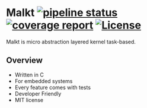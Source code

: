 # Malkt [![pipeline status](https://gitlab.com/kokabe/malkt/badges/master/pipeline.svg)](https://gitlab.com/kokabe/malkt/commits/master) [![coverage report](https://gitlab.com/kokabe/malkt/badges/master/coverage.svg)](https://gitlab.com/kokabe/malkt/commits/master) [![License](https://img.shields.io/badge/license-MIT-green.svg)](./LICENSE)

Malkt is micro abstraction layered kernel task-based.

## Overview

- Written in C
- For embedded systems
- Every feature comes with tests
- Developer Friendly
- MIT license
